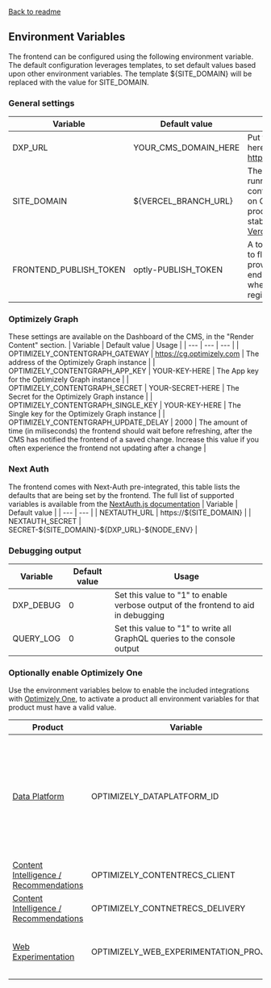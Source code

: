 [Back to readme](../README.md)
## Environment Variables
The frontend can be configured using the following environment variable. The default configuration leverages templates, to set default values based upon other environment variables. The template \${SITE_DOMAIN} will be replaced with the value for SITE_DOMAIN.

### General settings
| Variable | Default value | Usage |
| --- | --- | --- |
| DXP_URL | YOUR_CMS_DOMAIN_HERE | Put the URL of the CMS instance here, without a path. For example: https://example.cms.optimizely.com/ |
| SITE_DOMAIN | ${VERCEL_BRANCH_URL} | The domain where the site is running, this will be used to configure the publishing webhook on Optimizely Graph during the build process. The default value takes a stable URL from Vercel. See the [Vercel documentation](https://vercel.com/docs/projects/environment-variables/system-environment-variables)
| FRONTEND_PUBLISH_TOKEN | optly-PUBLISH_TOKEN | A token that makes it more difficult to flush the site cache. It must be provided to the /api/content/publish endpoint and is included by default when the webhook for publishing is registered. |

### Optimizely Graph
These settings are available on the Dashboard of the CMS, in the "Render Content" section.
| Variable | Default value | Usage |
| --- | --- | --- |
| OPTIMIZELY_CONTENTGRAPH_GATEWAY | https://cg.optimizely.com | The address of the Optimizely Graph instance |
| OPTIMIZELY_CONTENTGRAPH_APP_KEY | YOUR-KEY-HERE | The App key for the Optimizely Graph instance |
| OPTIMIZELY_CONTENTGRAPH_SECRET | YOUR-SECRET-HERE | The Secret for the Optimizely Graph instance |
| OPTIMIZELY_CONTENTGRAPH_SINGLE_KEY | YOUR-KEY-HERE | The Single key for the Optimizely Graph instance |
| OPTIMIZELY_CONTENTGRAPH_UPDATE_DELAY | 2000 | The amount of time (in miliseconds) the frontend should wait before refreshing, after the CMS has notified the frontend of a saved change. Increase this value if you often experience the frontend not updating after a change |

### Next Auth
The frontend comes with Next-Auth pre-integrated, this table lists the defaults that are being set by the frontend. The full list of supported variables is available from the [NextAuth.js documentation](https://next-auth.js.org/configuration/options#environment-variables)
| Variable | Default value |
| --- | --- |
| NEXTAUTH_URL | https://\${SITE_DOMAIN} |
| NEXTAUTH_SECRET | SECRET-\${SITE_DOMAIN}-\${DXP_URL}-\${NODE_ENV} |

### Debugging output
| Variable | Default value | Usage |
| --- | --- | --- |
| DXP_DEBUG | 0 | Set this value to "1" to enable verbose output of the frontend to aid in debugging
| QUERY_LOG | 0 | Set this value to "1" to write all GraphQL queries to the console output |

### Optionally enable Optimizely One
Use the environment variables below to enable the included integrations with [Optimizely One](https://www.optimizely.com/products/), to activate a product all environment variables for that product must have a valid value.

| Product | Variable | Usage |
| --- | --- | --- |
| [Data Platform](https://www.optimizely.com/enhancements/data-platform/) | OPTIMIZELY_DATAPLATFORM_ID | Set this value to the ID of the JavaScript tracker of your Optimizely Data Platform instance to enable tracking and activate the "Optimizely Data Platform Embed" block.
| [Content Intelligence / Recommendations](https://www.optimizely.com/recommendations/) | OPTIMIZELY_CONTENTRECS_CLIENT | Set this value to the Client name of your instance |
| [Content Intelligence / Recommendations](https://www.optimizely.com/recommendations/) | OPTIMIZELY_CONTNETRECS_DELIVERY | Set this value to the Delivery ID of your instance |
| [Web Experimentation](https://www.optimizely.com/products/experiment/web-experimentation/) | OPTIMIZELY_WEB_EXPERIMENTATION_PROJECT | Set this to the ProjectID of your Web Experimentation project |